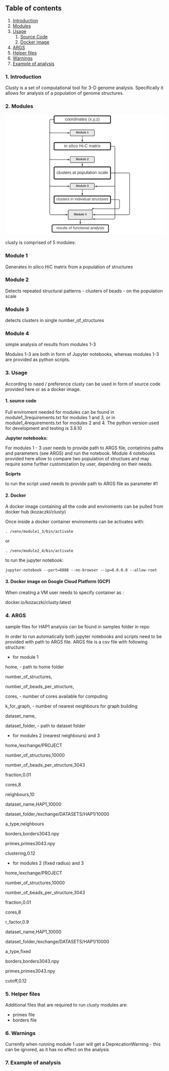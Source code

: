 
## Table of contents
1. [Introduction](#introduction)
2. [Modules](#modules)
3. [Usage](#usage)
    1. [Source Code](#source)
    2. [Docker image](#docker)
4. [ARGS](#args)
5. [Helper files](#helperfiles)
6. [Warnings](#warnings)
7. [Example of analysis](#exampleofanalysis)



### 1. Introduction <a name="introduction"></a>

Clusty is a set of computational tool for 3-D genome analysis. Specifically it allows for analysis
of a population of genome structures.

### 2. Modules <a name = 'modules'></a>

![modules](modules.png)

clusty is comprised of 5 modules:

### Module 1

Generates in silico HiC matrix from a population of structures

### Module 2

Detects repeated structural patterns - clusters of beads - on the population scale

### Module 3

detects clusters in single number_of_structures

### Module 4

simple analysis of results from modules 1-3

Modules 1-3 are both in form of Jupyter notebooks, whereas modules 1-3 are provided as python scripts.

### 3. Usage <a name = 'usage'></a>

According to need / preference clusty can be used in form of source code provided here or as a docker image.

#### 1. source code <a name = 'source'></a>

Full enviroment needed for modules can be found in module1_3requirements.txt for modules 1 and 3, or in
module1_4requirements.txt for modules 2 and 4. The python version  used for development and testing is 3.8.10

**Jupyter notebooks:**

For modules 1 - 3 user needs to provide path to ARGS file, contatinins paths and parameters (see ARGS) and run the notebook.
Module 4 notebooks provided here allow to compare two population of structues and may require some further customization by user,
depending on their needs.

**Sciprts**

to run the script used needs to provide path to ARGS file as parameter #1

#### 2. Docker <a name = 'docker'></a>

A docker image containing all the code and enviroments can be pulled from docker hub (kozaczki/clusty)

Once inside a docker container enviroments can be activates with:
```
. /venv/module1_3/bin/activate
```
or
```
. /venv/module2_4/bin/activate
```

to run the jupyter notebook:

```
jupyter-notebook --port=8888 --no-browser --ip=0.0.0.0 --allow-root
```

#### 3. Docker image on Google Cloud Platform (GCP)

When creating a VM user needs to specify container as :

docker.io/kozaczki/clusty:latest

### 4. ARGS  <a name = 'args'></a>

sample files for HAP1 analysis can be found in samples folder in repo

In order to run automatically both jupyter notebooks and scripts need to be provided with path to ARGS file.
ARGS file is a csv file with following structure:

* for module 1

home,             - path to home folder

number_of_structures,

number_of_beads_per_structure,

cores,            - number of cores available for computing

k_for_graph,      - number of nearest neighbours for graph building

dataset_name,     

dataset_folder,   - path to dataset folder

* for modules 2 (nearest neighbours) and 3

home,/exchange/PROJECT

number_of_structures,10000

number_of_beads_per_structure,3043

fraction,0.01

cores,8

neighbours,10

dataset_name,HAP1_10000

dataset_folder,/exchange/DATASETS/HAP1/10000

a_type,neighbours

borders,borders3043.npy

primes,primes3043.npy

clustering,0.12

* for modules 2 (fixed radius) and 3

home,/exchange/PROJECT

number_of_structures,10000

number_of_beads_per_structure,3043

fraction,0.01

cores,8

r_factor,0.9

dataset_name,HAP1_10000

dataset_folder,/exchange/DATASETS/HAP1/10000

a_type,fixed

borders,borders3043.npy

primes,primes3043.npy

cutoff,0.12

### 5. Helper files  <a name = 'helperfiles'></a>

Additional files that are required to run clusty modules are:

- primes file
- borders file

### 6. Warnings  <a name = 'warnings'></a>

Currently when running module 1 user will get a DeprecationWarning - this can be ignored, as it has no effect on the analysis


### 7. Example of analysis  <a name = 'exampleofanalysis'></a>
